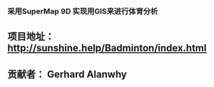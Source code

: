  
### 采用SuperMap 9D 实现用GIS来进行体育分析



## 项目地址： http://sunshine.help/Badminton/index.html

## 贡献者： Gerhard  Alanwhy

